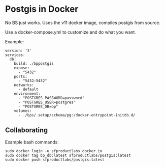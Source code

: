# Postgis in Docker

No BS just works. Uses the v11 docker image, compiles postgis from source.

Use a docker-compose.yml to customize and do what you want.

Example:

```
version: '3'
services:
  db:
    build: ./bppostgis
    expose:
      - "5432"
    ports:
      - "5432:5432"
    networks:
      - default
    environment:
      - "POSTGRES_PASSWORD=password"
      - "POSTGRES_USER=postgres"
      - "POSTGRES_DB=bp"
    volumes:
      - ./bps/.setup/schema/pg:/docker-entrypoint-initdb.d/   
```

## Collaborating
Example bash commands:

```
sudo docker login -u sfproductlabs docker.io
sudo docker tag bp_db:latest sfproductlabs/postgis:latest
sudo docker push sfproductlabs/postgis:latest
```

